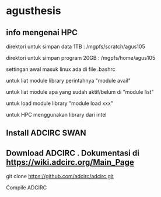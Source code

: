 # agusthesis

## info mengenai HPC

direktori untuk simpan data 1TB : /mgpfs/scratch/agus105

direktori untuk simpan program 20GB : /mgpfs/home/agus105

settingan awal masuk linux ada di file .bashrc

untuk liat module library perintahnya "module avail"

untuk liat module apa yang sudah aktif/belum di "module list"

untuk load module library "module load xxx"

untuk HPC menggunakan library dari intel 


## Install ADCIRC SWAN
## Download ADCIRC . Dokumentasi di https://wiki.adcirc.org/Main_Page

git clone https://github.com/adcirc/adcirc.git

Compile ADCIRC
